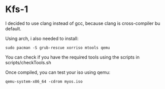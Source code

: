 # Kfs-1 

I decided to use clang instead of gcc, because clang is cross-compiler bu default.

Using arch, i also needed to install:

```
sudo pacman -S grub-rescue xorriso mtools qemu
```

You can check if you have the required tools using the scripts in scripts/checkTools.sh

Once compiled, you can test your iso using qemu:

```
qemu-system-x86_64 -cdrom myos.iso
```
